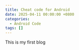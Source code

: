 ```yaml
---
title: Cheat code for Android
date: 2025-04-11 00:00:00 +0800
categories:
  - Android Code
tags: []
---
```


This is my first blog

  